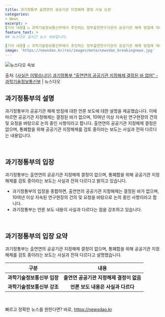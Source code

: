 ```yaml
---
title: 과기정통부 출연연의 공공기관 지정해제 결정 사실 논란
categories:
- News
excerpt: >
[기사 내용] ○ 과학기술정보통신부에서 추진하는 정부출연연구기관의 공공기관 해제 방침에 대해 출연연 구조조정…
feature_text: >
## 뉴스다오 실시간 뉴스 속보입니다.

[기사 내용] ○ 과학기술정보통신부에서 추진하는 정부출연연구기관의 공공기관 해제 방침에 대해 출연연 구조조정…
image: 'https://newsdao.kr/res/images/meta/newsdao_breakingnews.jpg'
---
```


![뉴스다오 속보](https://newsdao.kr/res/images/meta/newsdao_breakingnews.jpg)

<p>출처: <a href="https://newsdao.kr/3077" rel="dofollow">[사실은 이렇습니다] 과기정통부 “출연연의 공공기관 지정해제 결정된 바 없어” - 과학기술정보통신부</a> | 뉴스다오</p>

<h2 data-ke-size="size26">과기정통부의 설명</h2>
과기정통부가 공공기관 해제 방침에 대한 언론 보도에 대한 설명을 제공했습니다. 이에 따르면 공공기관 지정해제는 결정된 바가 없으며, 10여년 이상 지속된 연구현장의 건의 및 요청을 바탕으로 논의 중인 사항이라고 합니다. 출연연의 공공기관 지정해제 결정은 없으며, 통폐합을 위해 공공기관 지정해제를 검토 중이라는 보도는 사실과 전혀 다르다는 내용입니다.

<p data-ke-size="size16">&#160;</p>

<h2 data-ke-size="size26">과기정통부의 입장</h2>
과기정통부는 출연연의 공공기관 지정해제 결정이 없으며, 통폐합을 위해 공공기관 지정해제를 검토 중이라는 보도는 사실과 전혀 다르다고 밝히고 있습니다.

<ul>
<li>과기정통부의 입장을 종합하면, 출연연의 공공기관 지정해제는 결정된 바가 없으며, 10여년 이상 지속된 연구현장의 건의 및 요청을 바탕으로 논의 중인 사항이라고 합니다.</li>
<li>과기정통부는 언론 보도 내용이 사실과 다르다는 점을 강조하고 있습니다.</li>
</ul>

<p data-ke-size="size16">&#160;</p>

<h2 data-ke-size="size26">과기정통부의 입장 요약</h2>
과기정통부는 출연연의 공공기관 지정해제 결정이 없으며, 통폐합을 위해 공공기관 지정해제를 검토 중이라는 보도는 사실과 전혀 다르다고 설명했습니다.

<table>
<thead>
<tr>
<th>구분</th>
<th>내용</th>
</tr>
</thead>
<tbody>
<tr>
<td style="text-align: center; height: 17px;"><b>과학기술정보통신부 입장</b></td>
<td style="text-align: center; height: 17px;"><b>출연연 공공기관 지정해제 결정이 없음</b></td>
</tr>
<tr>
<td style="text-align: center; height: 17px;"><b>과학기술정보통신부 강조</b></td>
<td style="text-align: center; height: 17px;"><b>언론 보도 내용은 사실과 다르다</b></td>
</tr>
</tbody>
</table>

<p data-ke-size="size16">&#160;</p> 

빠르고 정확한 뉴스를 원한다면? 바로, <a href="https://newsdao.kr" rel="dofollow">https://newsdao.kr</a>


    
